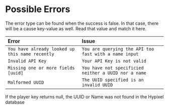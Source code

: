 # Possible Errors

The error type can be found when the success is false. In that case, there will be a cause key-value as well. Read that value and match it here.

|Error|Issue|
|:-|:-|
|`You have already looked up this name recently`|`You are querying the API too fast with a name input`|
|`Invalid API Key`|`Your API Key is not valid`|
|`Missing one or more fields [uuid]`|`You have not specificied neither a UUID nor a name`|
|`Malformed UUID`|`The UUID specified is an invalid UUID`|

If the player key returns null, the UUID or Name was not found in the Hypixel database
